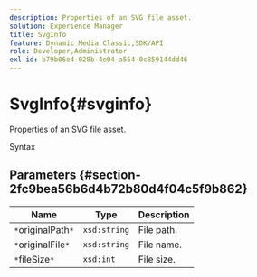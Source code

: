 ```yaml
---
description: Properties of an SVG file asset.
solution: Experience Manager
title: SvgInfo
feature: Dynamic Media Classic,SDK/API
role: Developer,Administrator
exl-id: b79b06e4-028b-4e04-a554-0c859144dd46
---
```

# SvgInfo{#svginfo}

Properties of an SVG file asset.

 Syntax 

## Parameters {#section-2fc9bea56b6d4b72b80d4f04c5f9b862}

|  Name  | Type  | Description  |
|---|---|---|
|  `*`originalPath`*`  | `xsd:string`  | File path.  |
|  `*`originalFile`*`  | `xsd:string`  | File name.  |
|  `*`fileSize`*`  | `xsd:int`  | File size.  |
